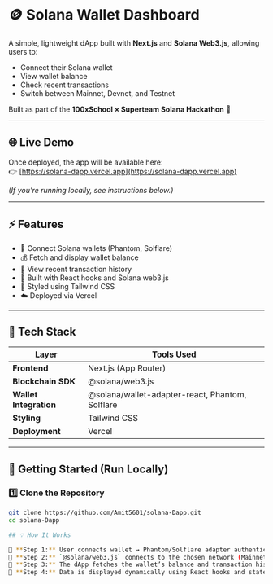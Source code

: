 # 🪙 Solana Wallet Dashboard  

A simple, lightweight dApp built with **Next.js** and **Solana Web3.js**, allowing users to:  
- Connect their Solana wallet  
- View wallet balance  
- Check recent transactions  
- Switch between Mainnet, Devnet, and Testnet  

Built as part of the **100xSchool × Superteam Solana Hackathon** 🚀  

---

## 🌐 Live Demo  
Once deployed, the app will be available here:  
👉 [https://solana-dapp.vercel.app](https://solana-dapp.vercel.app)  

*(If you’re running locally, see instructions below.)*

---

## ⚡ Features  
- 🔗 Connect Solana wallets (Phantom, Solflare)  
- 💰 Fetch and display wallet balance  
- 📜 View recent transaction history  
- 🧠 Built with React hooks and Solana web3.js  
- 💅 Styled using Tailwind CSS  
- ☁️ Deployed via Vercel  

---

## 🧰 Tech Stack  
| Layer | Tools Used |
|-------|-------------|
| **Frontend** | Next.js (App Router) |
| **Blockchain SDK** | @solana/web3.js |
| **Wallet Integration** | @solana/wallet-adapter-react, Phantom, Solflare |
| **Styling** | Tailwind CSS |
| **Deployment** | Vercel |

---

## 🚀 Getting Started (Run Locally)

### 1️⃣ Clone the Repository
```bash
git clone https://github.com/Amit5601/solana-Dapp.git
cd solana-Dapp

## 💡 How It Works  

🔹 **Step 1:** User connects wallet → Phantom/Solflare adapter authenticates the wallet.  
🔹 **Step 2:** `@solana/web3.js` connects to the chosen network (Mainnet, Devnet, or Testnet).  
🔹 **Step 3:** The dApp fetches the wallet’s balance and transaction history.  
🔹 **Step 4:** Data is displayed dynamically using React hooks and state.  

